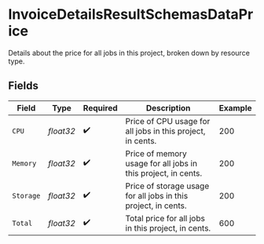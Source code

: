 # InvoiceDetailsResultSchemasDataPrice

Details about the price for all jobs in this project, broken down by resource type.


## Fields

| Field                                                          | Type                                                           | Required                                                       | Description                                                    | Example                                                        |
| -------------------------------------------------------------- | -------------------------------------------------------------- | -------------------------------------------------------------- | -------------------------------------------------------------- | -------------------------------------------------------------- |
| `CPU`                                                          | *float32*                                                      | :heavy_check_mark:                                             | Price of CPU usage for all jobs in this project, in cents.     | 200                                                            |
| `Memory`                                                       | *float32*                                                      | :heavy_check_mark:                                             | Price of memory usage for all jobs in this project, in cents.  | 200                                                            |
| `Storage`                                                      | *float32*                                                      | :heavy_check_mark:                                             | Price of storage usage for all jobs in this project, in cents. | 200                                                            |
| `Total`                                                        | *float32*                                                      | :heavy_check_mark:                                             | Total price for all jobs in this project, in cents.            | 600                                                            |
